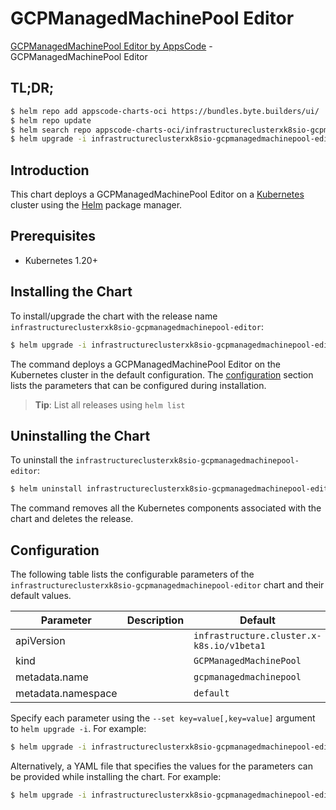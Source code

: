 # GCPManagedMachinePool Editor

[GCPManagedMachinePool Editor by AppsCode](https://appscode.com) - GCPManagedMachinePool Editor

## TL;DR;

```bash
$ helm repo add appscode-charts-oci https://bundles.byte.builders/ui/
$ helm repo update
$ helm search repo appscode-charts-oci/infrastructureclusterxk8sio-gcpmanagedmachinepool-editor --version=v0.11.0
$ helm upgrade -i infrastructureclusterxk8sio-gcpmanagedmachinepool-editor appscode-charts-oci/infrastructureclusterxk8sio-gcpmanagedmachinepool-editor -n default --create-namespace --version=v0.11.0
```

## Introduction

This chart deploys a GCPManagedMachinePool Editor on a [Kubernetes](http://kubernetes.io) cluster using the [Helm](https://helm.sh) package manager.

## Prerequisites

- Kubernetes 1.20+

## Installing the Chart

To install/upgrade the chart with the release name `infrastructureclusterxk8sio-gcpmanagedmachinepool-editor`:

```bash
$ helm upgrade -i infrastructureclusterxk8sio-gcpmanagedmachinepool-editor appscode-charts-oci/infrastructureclusterxk8sio-gcpmanagedmachinepool-editor -n default --create-namespace --version=v0.11.0
```

The command deploys a GCPManagedMachinePool Editor on the Kubernetes cluster in the default configuration. The [configuration](#configuration) section lists the parameters that can be configured during installation.

> **Tip**: List all releases using `helm list`

## Uninstalling the Chart

To uninstall the `infrastructureclusterxk8sio-gcpmanagedmachinepool-editor`:

```bash
$ helm uninstall infrastructureclusterxk8sio-gcpmanagedmachinepool-editor -n default
```

The command removes all the Kubernetes components associated with the chart and deletes the release.

## Configuration

The following table lists the configurable parameters of the `infrastructureclusterxk8sio-gcpmanagedmachinepool-editor` chart and their default values.

|     Parameter      | Description |                       Default                        |
|--------------------|-------------|------------------------------------------------------|
| apiVersion         |             | <code>infrastructure.cluster.x-k8s.io/v1beta1</code> |
| kind               |             | <code>GCPManagedMachinePool</code>                   |
| metadata.name      |             | <code>gcpmanagedmachinepool</code>                   |
| metadata.namespace |             | <code>default</code>                                 |


Specify each parameter using the `--set key=value[,key=value]` argument to `helm upgrade -i`. For example:

```bash
$ helm upgrade -i infrastructureclusterxk8sio-gcpmanagedmachinepool-editor appscode-charts-oci/infrastructureclusterxk8sio-gcpmanagedmachinepool-editor -n default --create-namespace --version=v0.11.0 --set apiVersion=infrastructure.cluster.x-k8s.io/v1beta1
```

Alternatively, a YAML file that specifies the values for the parameters can be provided while
installing the chart. For example:

```bash
$ helm upgrade -i infrastructureclusterxk8sio-gcpmanagedmachinepool-editor appscode-charts-oci/infrastructureclusterxk8sio-gcpmanagedmachinepool-editor -n default --create-namespace --version=v0.11.0 --values values.yaml
```
